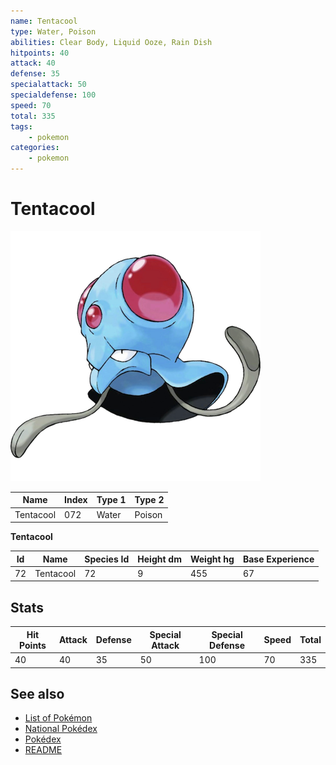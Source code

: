 ```yaml
---
name: Tentacool
type: Water, Poison
abilities: Clear Body, Liquid Ooze, Rain Dish
hitpoints: 40
attack: 40
defense: 35
specialattack: 50
specialdefense: 100
speed: 70
total: 335
tags:
    - pokemon
categories:
    - pokemon
---
```


# Tentacool


![Tentacool](images/072.png)

| **Name** | **Index** | **Type 1** | **Type 2** |
|----|----|----|----|
| Tentacool | 072 | Water | Poison  |

**Tentacool** 




| **Id** | **Name** | **Species Id** | **Height dm** | **Weight hg** | **Base Experience** |
|--------|----------|----------------|------------|------------|---------------------|
| 72 | Tentacool | 72 | 9 | 455 | 67 |



## Stats

| **Hit Points** | **Attack** | **Defense** | **Special Attack** | **Special Defense** | **Speed** | **Total** |
|----------------|------------|-------------|--------------------|---------------------|-----------|-----------|
| 40 | 40 | 35 | 50 | 100 | 70 | 335 |

## See also

- [List of Pokémon](../pokemon.md)
- [National Pokédex](../national_pokedex.md)
- [Pokédex](../pokedex.md)
- [README](../README.md)
